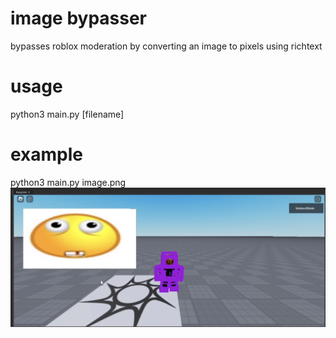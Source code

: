 # image bypasser
bypasses roblox moderation by converting an image to pixels using richtext

# usage
python3 main.py \[filename]

# example
python3 main.py image.png
![alt text](https://github.com/3xq/image_bypasser/blob/main/image.png?raw=true)
